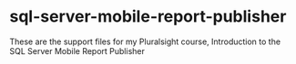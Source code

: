 # sql-server-mobile-report-publisher
These are the support files for my Pluralsight course, Introduction to the SQL Server Mobile Report Publisher

